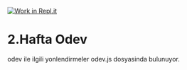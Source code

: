[![Work in Repl.it](https://classroom.github.com/assets/work-in-replit-14baed9a392b3a25080506f3b7b6d57f295ec2978f6f33ec97e36a161684cbe9.svg)](https://classroom.github.com/online_ide?assignment_repo_id=4016917&assignment_repo_type=AssignmentRepo)
# 2.Hafta Odev

odev ile ilgili yonlendirmeler odev.js dosyasinda bulunuyor.
